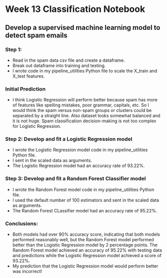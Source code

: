 # Week 13 Classification Notebook

## Develop a supervised machine learning model to detect spam emails

### Step 1:
* Read in the spam data csv file and create a dataframe.
* Break out dataframe into training and testing.
* I wrote code in my pipeline_utilities Python file to scale the X_train and X_test features.

### Initial Prediction
* I think Logistic Regression will perform better because spam has more of features like spelling mistakes, poor grammar, capitals, etc. So I would think the spam versus non-spam groups or clusters could be separated by a straight line. Also dataset looks somewhat balanced and it is not huge. Spam classification decision-making is not too complex for Logistic Regression.

### Step 2: Develop and fit a Logistic Regression model
* I wrote the Logistic Regression model code in my pipeline_utilities Python file.
* I sent in the scaled data as arguments.
* The Logistic Regression model had an accuracy rate of 93.22%.

### Step 3: Develop and fit a Random Forest Classifier model
* I wrote the Random Forest model code in my pipeline_utilities Python file.
* I used the default number of 100 estimators and sent in the scaled data as arguments.
* The Random Forest CLassifier model had an accuracy rate of 95.22%.

### Conclusions:
* Both models had over 90% accuracy score, indicating that both models performed reasonably well, but the Random Forest model performed better than the Logistic Regression model by 2 percentage points. The Random Forest model achieved an accuracy of 95.22% with testing data and predictions while the Logistic Regression model achieved a score of 93.22%.
* My prediction that the Logistic Regression model would perform better was incorrect!
